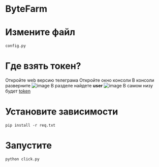# ByteFarm

# Измените файл 
```
config.py 
```
# Где взять токен?
Откройте web версию телеграма 
Откройте окно консоли
В консоли разверните 
![image](https://github.com/user-attachments/assets/b39deb2e-7d43-4a34-be02-8bde3419d9a1)
В разделе найдете **user**
![image](https://github.com/user-attachments/assets/5d62749a-2908-4862-9ae2-a734576e6530)
В самом низу будет 
[token](https://github.com/user-attachments/assets/ea740afb-5827-487f-be20-7aae1e59742b)



# Установите зависимости
```
pip install -r req.txt
```

# Запустите 
```
python click.py
```
